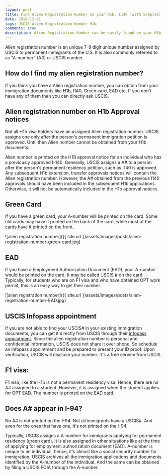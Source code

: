 ```yaml
---
layout: post
title: Find Alien Registration Number on your H1b, I140 (with Samples) 
date: 2018-12-01
tags: USCIS Alien-Registration-Number H1b
comments: true
description: Alien Registration Number can be easily found on your H1b, I140, F1, EAD, GC etc. If not, you can also directly ask USCIS.
---
```


Alien registration number is an unique 7-9 digit unique number assigned by USCIS to permanent immigrants of the U.S. It is also commonly referred to as "A-number" (A#) or USCIS number. 

## How do I find my alien registration number?

If you think you have a Alien registration number, you can obtain from your immigration documents like H1b, I140, Green card, EAD etc. If you don't have any of them then you can directly ask USCIS.

## Alien registration number on H1b Approval notices

Not all H1b visa holders have an assigned Alien registration number. USCIS assigns one only after the person's permanent immigration petition is approved. Until then Alien number cannot be obtained from your H1b documents. 

Alien number is printed on the H1B approval notice for an individual who has a previously approved I-140. Generally, USCIS assigns a A# to a person after the person's permanent residency petition, such as I140 is approved. Any subsequent H1b extension, transfer approvals notices will contain the Alien registration number.  However, the A# obtained from the previous I140 approvals should have been included in the subsequent H1b applications. Otherwise, it will not be automatically included in the H1b approval notices.

## Green Card

If you have a green card, your A-number will be printed on the card. Some old cards may have it printed on the back of the card, while most of the cards have it printed on the front.

![alien registration number]({{ site.url }}assets/images/posts/alien-registration-number-green-card.jpg)

## EAD 
If you have a Employment Authorization Document (EAD), your A-number would be printed on the card. It may be called USCIS # on the card.
Typically, for students who are on F1 visa and who have obtained OPT work permit, this is an easy way to get their number.

![alien registration number]({{ site.url }}assets/images/posts/alien-registration-number-EAD.jpg)


## USCIS Infopass appointment

If you are not able to find your USCIS# in your existing immigration documents, you can get it directly from USCIS through their [infopass appointment](https://my.uscis.gov/appointment). Since the alien registration number is personal and confidential information, USCIS does not share it over phone. So schedule an infopass appointment and be prepared to present your ID proof. Upon verification, USCIS will disclose your number. It's a free service from USCIS.


## F1 visa:

F1 visa, like the H1b is not a permanent residency visa. Hence, there are no A# assigned to a student. However,
it is assigned when the student applies for OPT EAD. The number is printed on the EAD card.

## Does A# appear in I-94?
No A# is not printed on the I-94. Not all immigrants have a USCIS#. And even for the ones that have one, it's not printed on the I-94.

Typically, USCIS assigns a A-number for immigrants applying for permanent residency (green card). It is also assigned in other situations like at the time of applying for employment authorization document (EAD). A-number is unique to an individual, hence, it's almost like a social security number for immigration. USCIS archives all the immigration applications and documents identified by the A-number of the individual. And the same can be obtained by filing a USCIS FOIA through the A-number. 
